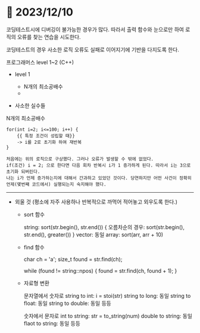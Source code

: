 # 📅 2023/12/10

코딩테스트시에 디버깅이 불가능한 경우가 많다. 따라서 출력 함수와 눈으로만 하여 로직의 오류를 찾는 연습을 시도한다. 

코딩테스트의 경우 사소한 로직 오류도 실패로 이어지기에 기반을 다지도록 한다.

프로그래머스 level 1~2 (C++)
- level 1
    - N개의 최소공배수
    - 




- 사소한 실수들

N개의 최소공배수

    for(int i=2; i<=100; i++) {
        {{ 특정 조건이 성립할 때}}
        -> i를 2로 초기화 하여 재반복
    }

    처음에는 위의 로직으로 구상했다. 그러나 오류가 발생할 수 밖에 없었다.
    if(조건) i = 2; 으로 한다면 다음 회차 반복시 i가 1 증가하게 된다. 따라서 i는 3으로 초기화 되버린다.
    나는 i가 언제 증가하는지에 대해서 간과하고 있었던 것이다. 당연하지만 어떤 사건이 정확히 언제(몇번째 코드에서) 실행되는지 숙지해야 했다.



***


- 외울 것 (평소에 자주 사용하나 반복적으로 까먹어 적어놓고 외우도록 한다.)

    - sort 함수


        string: sort(str.begin(), str.end()) { 오름차순의 경우: sort(str.begin(), str.end(), greater<int>()) }
        vector: 동일
        array: sort(arr, arr + 10)

    - find 함수


        char ch = 'a';
        size_t found = str.find(ch);
        
        while (found != string::npos) {
            found = str.find(ch, found + 1);
        }

    - 자료형 변환


        문자열에서 숫자로
        string to int: i = stoi(str)
        string to long: 동일
        string to float: 동일
        string to double: 동일
        등등


        숫자에서 문자로
        int to string:    str = to_string(num)
        double to string: 동일
        flaot to string:  동일
        등등